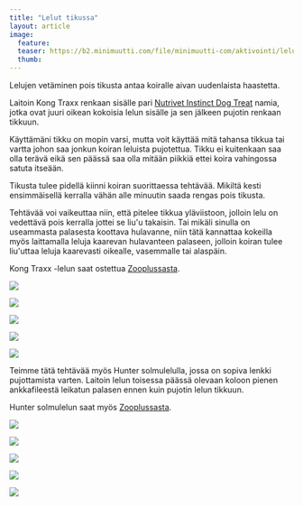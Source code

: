 ```yaml
---
title: "Lelut tikussa"
layout: article
image:
  feature:
  teaser: https://b2.minimuutti.com/file/minimuutti-com/aktivointi/lelut-tikussa/DS07913_-245px.jpg
  thumb:
---
```


Lelujen vetäminen pois tikusta antaa koiralle aivan uudenlaista haastetta.

Laitoin Kong Traxx renkaan sisälle pari [Nutrivet Instinct Dog Treat](http://clk.tradedoubler.com/click?p(210840)a(2526211)g(19927404)url(http://www.zooplus.fi/shop/koirat/luut/nutrivet)) namia, jotka ovat juuri oikean kokoisia lelun sisälle ja sen jälkeen pujotin renkaan tikkuun.

Käyttämäni tikku on mopin varsi, mutta voit käyttää mitä tahansa tikkua tai vartta johon saa jonkun koiran leluista pujotettua. Tikku ei kuitenkaan saa olla terävä eikä sen päässä saa olla mitään piikkiä ettei koira vahingossa satuta itseään.

Tikusta tulee pidellä kiinni koiran suorittaessa tehtävää. Mikiltä kesti ensimmäisellä kerralla vähän alle minuutin saada rengas pois tikusta.

Tehtävää voi vaikeuttaa niin, että pitelee tikkua yläviistoon, jolloin lelu on vedettävä pois kerralla jottei se liu'u takaisin. Tai mikäli sinulla on useammasta palasesta koottava hulavanne, niin tätä kannattaa kokeilla myös laittamalla leluja kaarevan hulavanteen palaseen, jolloin koiran tulee liu'uttaa leluja kaarevasti oikealle, vasemmalle tai alaspäin.

Kong Traxx -lelun saat ostettua [Zooplussasta](http://clk.tradedoubler.com/click?p(210840)a(2526211)g(19927404)url(http://www.zooplus.fi/shop/koirat/lelut/aktivointilelut/aktivointi/326683)).

[![](https://b2.minimuutti.com/file/minimuutti-com/aktivointi/lelut-tikussa/DS07912-800px.jpg)](https://dl.dropboxusercontent.com/sh/ea1wtnz7z734o12/AAD8Ta6o9PieqTyidFXaozdfa/aktivointi/lelut-tikussa/DS07912.jpg)

[![](https://b2.minimuutti.com/file/minimuutti-com/aktivointi/lelut-tikussa/DS07913-800px.jpg)](https://dl.dropboxusercontent.com/sh/ea1wtnz7z734o12/AADcnttXEqgxZLEfYXVkCUCaa/aktivointi/lelut-tikussa/DS07913.jpg)

[![](https://b2.minimuutti.com/file/minimuutti-com/aktivointi/lelut-tikussa/DS07996-800px.jpg)](https://dl.dropboxusercontent.com/sh/ea1wtnz7z734o12/AADqAcZ5ibCysRcOrPMn_zT0a/aktivointi/lelut-tikussa/DS07996.jpg)

[![](https://b2.minimuutti.com/file/minimuutti-com/aktivointi/lelut-tikussa/DS08013-800px.jpg)](https://dl.dropboxusercontent.com/sh/ea1wtnz7z734o12/AABAF-TU_RKswp5EjZ9G74u5a/aktivointi/lelut-tikussa/DS08013.jpg)

[![](https://b2.minimuutti.com/file/minimuutti-com/aktivointi/lelut-tikussa/DS08019-800px.jpg)](https://dl.dropboxusercontent.com/sh/ea1wtnz7z734o12/AADHgrg8EU-vpver1aIUl7iWa/aktivointi/lelut-tikussa/DS08019.jpg)

Teimme tätä tehtävää myös Hunter solmulelulla, jossa on sopiva lenkki pujottamista varten. Laitoin lelun toisessa päässä olevaan koloon pienen ankkafileestä leikatun palasen ennen kuin pujotin lelun tikkuun.

Hunter solmulelun saat myös [Zooplussasta](http://clk.tradedoubler.com/click?p(210840)a(2526211)g(19927404)url(http://www.zooplus.fi/shop/koirat/lelut/herkkulelut/hammashoitolelut/438146)).

[![](https://b2.minimuutti.com/file/minimuutti-com/aktivointi/lelut-tikussa/DS08025-800px.jpg)](https://dl.dropboxusercontent.com/sh/ea1wtnz7z734o12/AAAtbvHoVX5wlCMtor0Bulr0a/aktivointi/lelut-tikussa/DS08025.jpg)

[![](https://b2.minimuutti.com/file/minimuutti-com/aktivointi/lelut-tikussa/DS08028-800px.jpg)](https://dl.dropboxusercontent.com/sh/ea1wtnz7z734o12/AACTgFBKDIq7ZcnwzI4JM2bLa/aktivointi/lelut-tikussa/DS08028.jpg)

[![](https://b2.minimuutti.com/file/minimuutti-com/aktivointi/lelut-tikussa/DS08031-800px.jpg)](https://dl.dropboxusercontent.com/sh/ea1wtnz7z734o12/AACwXNZqSdIYWG4A5fvTILtaa/aktivointi/lelut-tikussa/DS08031.jpg)

[![](https://b2.minimuutti.com/file/minimuutti-com/aktivointi/lelut-tikussa/DS08050-800px.jpg)](https://dl.dropboxusercontent.com/sh/ea1wtnz7z734o12/AADTdhE9DmmyJkHqKUMA3j6ca/aktivointi/lelut-tikussa/DS08050.jpg)

[![](https://b2.minimuutti.com/file/minimuutti-com/aktivointi/lelut-tikussa/DS08022-800px.jpg)](https://dl.dropboxusercontent.com/sh/ea1wtnz7z734o12/AAD2tUXvkSjuxVKVlvK_nXvTa/aktivointi/lelut-tikussa/DS08022.jpg)
